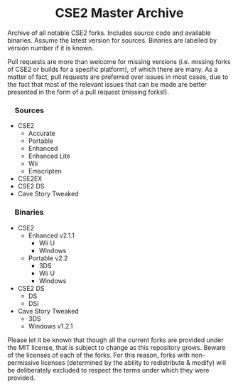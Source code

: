<h1 align="center">CSE2 Master Archive</h1>
Archive of all notable CSE2 forks. Includes source code and available binaries. Assume the latest version for sources. Binaries are labelled by version number if it is known.

Pull requests are more than welcome for missing versions (i.e. missing forks of CSE2 or builds for a specific platform), of which there are many. As a matter of fact, pull requests are preferred over issues in most cases, due to the fact that most of the relevant issues that can be made are better presented in the form of a pull request (missing forks!).

<h3>&ensp;&ensp;Sources</h3>

- CSE2
	- Accurate
	- Portable
	- Enhanced
	- Enhanced Lite
	- Wii
	- Emscripten
- CSE2EX
- CSE2 DS
- Cave Story Tweaked

<h3>&ensp;&ensp;Binaries</h3>

- CSE2
	- Enhanced v2.1.1
		- Wii U
		- Windows
	- Portable v2.2
		- 3DS
		- Wii U
		- Windows
- CSE2 DS
	- DS
	- DSi
- Cave Story Tweaked
	- 3DS
	- Windows v1.2.1

Please let it be known that though all the current forks are provided under the MIT license, that is subject to change as this repository grows. Beware of the licenses of each of the forks. For this reason, forks with non-permissive licenses (determined by the ability to redistribute & modify) will be deliberately excluded to respect the terms under which they were provided.
